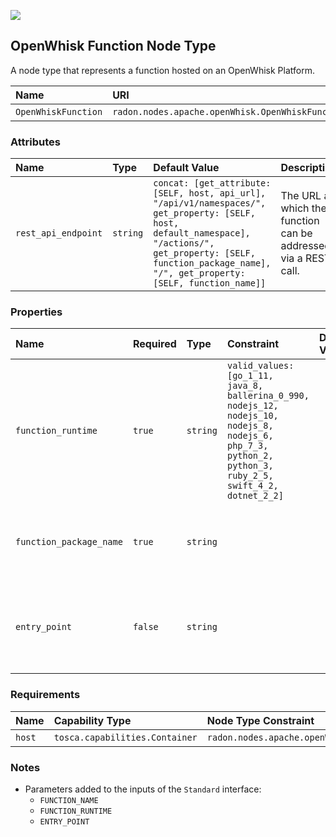 ![](https://img.shields.io/badge/Status:-DEVELOPMENT-red)

## OpenWhisk Function Node Type

A node type that represents a function hosted on an OpenWhisk Platform.

| Name | URI | Version | Derived From |
|:---- |:--- |:------- |:------------ |
| `OpenWhiskFunction` | `radon.nodes.apache.openWhisk.OpenWhiskFunction` | 1.0.0 | `radon.nodes.abstract.Function` |

### Attributes

| Name | Type | Default Value | Description |
|:---- |:---- |:------------- |:----------- |
| `rest_api_endpoint` | `string` | `concat: [get_attribute: [SELF, host, api_url], "/api/v1/namespaces/", get_property: [SELF, host, default_namespace], "/actions/", get_property: [SELF, function_package_name], "/", get_property: [SELF, function_name]]` | The URL at which the function can be addressed via a REST call. |

### Properties

| Name | Required | Type | Constraint | Default Value | Description |
|:---- |:-------- |:---- |:---------- |:------------- |:----------- |
| `function_runtime` | `true` | `string` | `valid_values: [go_1_11, java_8, ballerina_0_990, nodejs_12, nodejs_10, nodejs_8, nodejs_6, php_7_3, python_2, python_3, ruby_2_5, swift_4_2, dotnet_2_2]` |   | The runtime of this function. |
| `function_package_name` | `true` | `string` |   |   | The name of the package this function belongs to. |
| `entry_point` | `false` | `string` |   |   | The optional entry point at which the function can be found. |

### Requirements

| Name | Capability Type | Node Type Constraint | Relationship Type | Occurrences |
|:---- |:--------------- |:-------------------- |:----------------- |:------------|
| `host` | `tosca.capabilities.Container` | `radon.nodes.apache.openWhisk.OpenWhiskPlatform` | `tosca.relationships.HostedOn` | [1, 1] |

### Notes

* Parameters added to the inputs of the `Standard` interface:
    * `FUNCTION_NAME`
    * `FUNCTION_RUNTIME`
    * `ENTRY_POINT`
